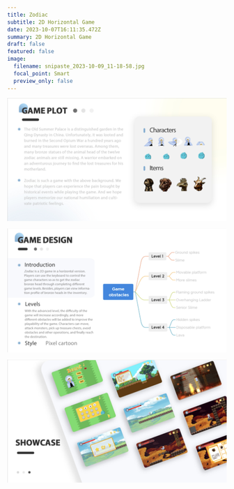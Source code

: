 ```yaml
---
title: Zodiac
subtitle: 2D Horizontal Game
date: 2023-10-07T16:11:35.472Z
summary: 2D Horizontal Game
draft: false
featured: false
image:
  filename: snipaste_2023-10-09_11-18-58.jpg
  focal_point: Smart
  preview_only: false
---
```

![](snipaste_2023-10-09_11-20-28.jpg)

![](snipaste_2023-10-09_11-20-52.jpg)

![](snipaste_2023-10-09_11-21-23.jpg)